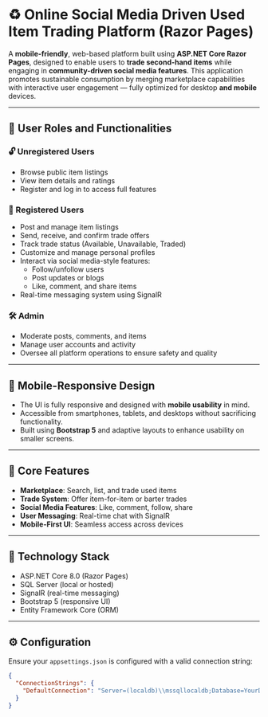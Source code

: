 # ♻️ Online Social Media Driven Used Item Trading Platform (Razor Pages)

A **mobile-friendly**, web-based platform built using **ASP.NET Core Razor Pages**, designed to enable users to **trade second-hand items** while engaging in **community-driven social media features**. This application promotes sustainable consumption by merging marketplace capabilities with interactive user engagement — fully optimized for desktop **and mobile** devices.

---

## 👥 User Roles and Functionalities

### 🔓 Unregistered Users
- Browse public item listings
- View item details and ratings
- Register and log in to access full features

### 👤 Registered Users
- Post and manage item listings
- Send, receive, and confirm trade offers
- Track trade status (Available, Unavailable, Traded)
- Customize and manage personal profiles
- Interact via social media-style features:
  - Follow/unfollow users
  - Post updates or blogs
  - Like, comment, and share items
- Real-time messaging system using SignalR

### 🛠️ Admin
- Moderate posts, comments, and items
- Manage user accounts and activity
- Oversee all platform operations to ensure safety and quality

---

## 📱 Mobile-Responsive Design

- The UI is fully responsive and designed with **mobile usability** in mind.
- Accessible from smartphones, tablets, and desktops without sacrificing functionality.
- Built using **Bootstrap 5** and adaptive layouts to enhance usability on smaller screens.

---

## 🛒 Core Features

- **Marketplace**: Search, list, and trade used items
- **Trade System**: Offer item-for-item or barter trades
- **Social Media Features**: Like, comment, follow, share
- **User Messaging**: Real-time chat with SignalR
- **Mobile-First UI**: Seamless access across devices

---

## 🔧 Technology Stack

- ASP.NET Core 8.0 (Razor Pages)
- SQL Server (local or hosted)
- SignalR (real-time messaging)
- Bootstrap 5 (responsive UI)
- Entity Framework Core (ORM)

---

## ⚙️ Configuration

Ensure your `appsettings.json` is configured with a valid connection string:
```json
{
  "ConnectionStrings": {
    "DefaultConnection": "Server=(localdb)\\mssqllocaldb;Database=YourDbName;Trusted_Connection=True;"
  }
}

